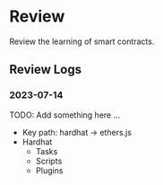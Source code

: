 # Review 

Review the learning of smart contracts.

## Review Logs

### 2023-07-14

TODO: Add something here ...

- Key path: hardhat -> ethers.js
- Hardhat
  - Tasks
  - Scripts
  - Plugins
